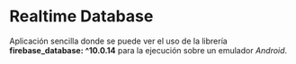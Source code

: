 # Realtime Database
Aplicación sencilla donde se puede ver el uso de la librería **firebase_database: ^10.0.14** para la ejecución sobre un emulador *Android*.
